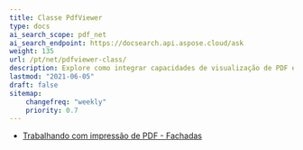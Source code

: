 ```yaml
---
title: Classe PdfViewer
type: docs
ai_search_scope: pdf_net
ai_search_endpoint: https://docsearch.api.aspose.cloud/ask
weight: 135
url: /pt/net/pdfviewer-class/
description: Explore como integrar capacidades de visualização de PDF em aplicações .NET usando a classe PDFViewer do Aspose.PDF.
lastmod: "2021-06-05"
draft: false
sitemap:
    changefreq: "weekly"
    priority: 0.7
---
```

- [Trabalhando com impressão de PDF - Fachadas](/pdf/pt/net/working-with-pdf-printing-facades/)